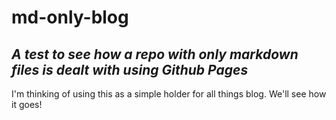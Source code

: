 # md-only-blog

## _A test to see how a repo with only markdown files is dealt with using Github Pages_

I'm thinking of using this as a simple holder for all things blog. We'll see how it goes!